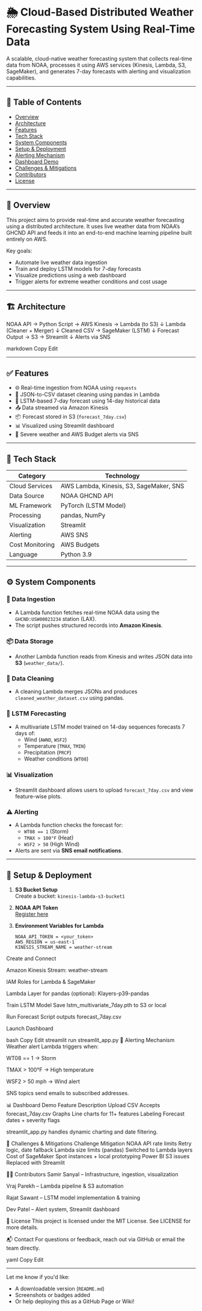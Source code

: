 # 🌦️ Cloud-Based Distributed Weather Forecasting System Using Real-Time Data

A scalable, cloud-native weather forecasting system that collects real-time data from NOAA, processes it using AWS services (Kinesis, Lambda, S3, SageMaker), and generates 7-day forecasts with alerting and visualization capabilities.

---

## 📌 Table of Contents
- [Overview](#overview)
- [Architecture](#architecture)
- [Features](#features)
- [Tech Stack](#tech-stack)
- [System Components](#system-components)
- [Setup & Deployment](#setup--deployment)
- [Alerting Mechanism](#alerting-mechanism)
- [Dashboard Demo](#dashboard-demo)
- [Challenges & Mitigations](#challenges--mitigations)
- [Contributors](#contributors)
- [License](#license)

---

## 🧠 Overview

This project aims to provide real-time and accurate weather forecasting using a distributed architecture. It uses live weather data from NOAA’s GHCND API and feeds it into an end-to-end machine learning pipeline built entirely on AWS.

Key goals:
- Automate live weather data ingestion
- Train and deploy LSTM models for 7-day forecasts
- Visualize predictions using a web dashboard
- Trigger alerts for extreme weather conditions and cost usage

---

## 🏗️ Architecture

NOAA API → Python Script → AWS Kinesis → Lambda (to S3) ↓ Lambda (Cleaner + Merger) ↓ Cleaned CSV → SageMaker (LSTM) ↓ Forecast Output → S3 → Streamlit ↓ Alerts via SNS

markdown
Copy
Edit

---

## ✅ Features

- 🌐 Real-time ingestion from NOAA using `requests`
- 🧪 JSON-to-CSV dataset cleaning using pandas in Lambda
- 🧠 LSTM-based 7-day forecast using 14-day historical data
- 📤 Data streamed via Amazon Kinesis
- 📦 Forecast stored in S3 (`forecast_7day.csv`)
- 📊 Visualized using Streamlit dashboard
- 🔔 Severe weather and AWS Budget alerts via SNS

---

## 🧰 Tech Stack

| Category          | Technology                                      |
|-------------------|--------------------------------------------------|
| Cloud Services    | AWS Lambda, Kinesis, S3, SageMaker, SNS         |
| Data Source       | NOAA GHCND API                                  |
| ML Framework      | PyTorch (LSTM Model)                            |
| Processing        | pandas, NumPy                                   |
| Visualization     | Streamlit                                       |
| Alerting          | AWS SNS                                         |
| Cost Monitoring   | AWS Budgets                                     |
| Language          | Python 3.9                                      |

---

## ⚙️ System Components

### 🔁 Data Ingestion
- A Lambda function fetches real-time NOAA data using the `GHCND:USW00023234` station (LAX).
- The script pushes structured records into **Amazon Kinesis**.

### 📦 Data Storage
- Another Lambda function reads from Kinesis and writes JSON data into **S3** (`weather_data/`).

### 🧹 Data Cleaning
- A cleaning Lambda merges JSONs and produces `cleaned_weather_dataset.csv` using pandas.

### 🤖 LSTM Forecasting
- A multivariate LSTM model trained on 14-day sequences forecasts 7 days of:
  - Wind (`AWND`, `WSF2`)
  - Temperature (`TMAX`, `TMIN`)
  - Precipitation (`PRCP`)
  - Weather conditions (`WT08`)

### 📊 Visualization
- Streamlit dashboard allows users to upload `forecast_7day.csv` and view feature-wise plots.

### ⚠️ Alerting
- A Lambda function checks the forecast for:
  - `WT08 == 1` (Storm)
  - `TMAX > 100°F` (Heat)
  - `WSF2 > 50` (High Wind)
- Alerts are sent via **SNS email notifications**.

---

## 🚀 Setup & Deployment

1. **S3 Bucket Setup**  
   Create a bucket: `kinesis-lambda-s3-bucket1`

2. **NOAA API Token**  
   [Register here](https://www.ncdc.noaa.gov/cdo-web/token)

3. **Environment Variables for Lambda**
   ```env
   NOAA_API_TOKEN = <your_token>
   AWS_REGION = us-east-1
   KINESIS_STREAM_NAME = weather-stream
Create and Connect

Amazon Kinesis Stream: weather-stream

IAM Roles for Lambda & SageMaker

Lambda Layer for pandas (optional): Klayers-p39-pandas

Train LSTM Model Save lstm_multivariate_7day.pth to S3 or local

Run Forecast Script outputs forecast_7day.csv

Launch Dashboard

bash
Copy
Edit
streamlit run streamlit_app.py
📢 Alerting Mechanism
Weather alert Lambda triggers when:

WT08 == 1 → Storm

TMAX > 100°F → High temperature

WSF2 > 50 mph → Wind alert

SNS topics send emails to subscribed addresses.

📊 Dashboard Demo
Feature	Description
Upload CSV	Accepts forecast_7day.csv
Graphs	Line charts for 11+ features
Labeling	Forecast dates + severity flags

streamlit_app.py handles dynamic charting and date filtering.

🧱 Challenges & Mitigations
Challenge	Mitigation
NOAA API rate limits	Retry logic, date fallback
Lambda size limits (pandas)	Switched to Lambda layers
Cost of SageMaker	Spot instances + local prototyping
Power BI S3 issues	Replaced with Streamlit

👨‍💻 Contributors
Samir Sanyal – Infrastructure, ingestion, visualization

Vraj Parekh – Lambda pipeline & S3 automation

Rajat Sawant – LSTM model implementation & training

Dev Patel – Alert system, Streamlit dashboard

📄 License
This project is licensed under the MIT License. See LICENSE for more details.

📬 Contact
For questions or feedback, reach out via GitHub or email the team directly.

yaml
Copy
Edit

---

Let me know if you'd like:
- A downloadable version (`README.md`)
- Screenshots or badges added
- Or help deploying this as a GitHub Page or Wiki!